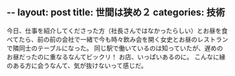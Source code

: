 --
layout: post
title: 世間は狭め２
categories: 技術
--

今日、仕事を紹介してくださった方（社長さんではなかったらしい）とお昼を食べてたら、前の前の会社で一緒で今も時々飲み会を開く女史とお昼のレストランで隣同士のテーブルになった。
同じ駅で働いているのは知っていたが、遅めのお昼だったのに重なるなんてビックリ！
お店、いっぱいあるのに。
こんなに縁のある方に会うなんて、気が抜けないって感じだ。
